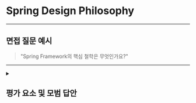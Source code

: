 # Spring Design Philosophy

---

## 면접 질문 예시

> "Spring Framework의 핵심 철학은 무엇인가요?"

---

<details>
  <summary><h2> 평가 요소 및 모범 답안</h2></summary>

  ### 1. Spring의 등장배경 및 핵심 철학 이해
  - 포함내용
    * Java EE(EJB)의 문제점
      - 무거운 컨테이너
      - 테스트 어려움
      - 복잡한 설정(XML 중심)
      - 비즈니스 로직보다 인프라 코드에 집중
    * Spring 핵심 철학
      - 필요한 기능만 사용하는 경량 컨테이너 사용
      - 순수한 자바 객체(POJO) 사용 -> 유지보수 및 테스트 용이
      - XML, Java Config, 어노테이션 기반 등 다양한 설정 방법 지원

  ### 2. Spring의 기술적 특징 이해
  - 포함내용
    * **제어의 역전(IoC) / 의존성 주입(DI)** : 객체 간 의존성을 개발자가 아닌 스프링 컨테이너가 주입 -> 모듈 간 결합도를 낮추고 테스트가 쉬운 구조 만듬
    * **관점 지향 프로그래밍(AOP)** : 보안, 로깅, 트랜잭션 등 공통 기능을 핵심 로직과 분리할 수 있음 -> 관심사의 분리를 통해 비즈니스 로직에만 집중 가능
    * **휴대 가능한 서비스 추상화(PSA)** : 다양한 기술 스택(데이터, 트랜잭션, 메시징)에 대한 일관된 추상화를 제공 -> 구현 기술이 변경되도 비즈니스 로직에 영향을 주지 않음
  
  ### 3.모범 답안 예시
    
      "Spring Framework의 핵심 철학은 POJO 기반 개발, 경량 컨테이너 제공, 유연한 설정 방식을 통해 개발자의 생산성과 테스트 용이성, 유지보수성을 높이는 것입니다.  
      이를 통해 Spring은 복잡하고 무거운 EJB 기반의 Java EE의 한계를 극복하고, 단순하고 유연한 엔터프라이즈 애플리케이션 개발 환경을 제공합니다.  
      이를 가능하게 하는 핵심 기술로는 제어의 역전(IoC)과 의존성 주입(DI), 관점 지향 프로그래밍(AOP), 그리고 휴대 가능한 서비스 추상화(PSA)가 있습니다."
